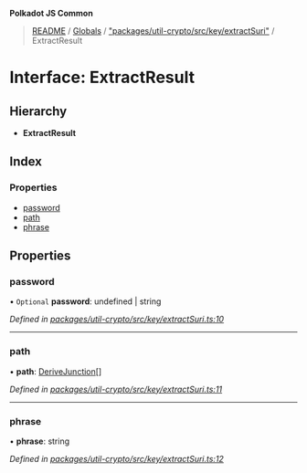 **Polkadot JS Common**

> [README](../README.md) / [Globals](../globals.md) / ["packages/util-crypto/src/key/extractSuri"](../modules/_packages_util_crypto_src_key_extractsuri_.md) / ExtractResult

# Interface: ExtractResult

## Hierarchy

* **ExtractResult**

## Index

### Properties

* [password](_packages_util_crypto_src_key_extractsuri_.extractresult.md#password)
* [path](_packages_util_crypto_src_key_extractsuri_.extractresult.md#path)
* [phrase](_packages_util_crypto_src_key_extractsuri_.extractresult.md#phrase)

## Properties

### password

• `Optional` **password**: undefined \| string

*Defined in [packages/util-crypto/src/key/extractSuri.ts:10](https://github.com/polkadot-js/common/blob/c366e637/packages/util-crypto/src/key/extractSuri.ts#L10)*

___

### path

•  **path**: [DeriveJunction](../classes/_packages_util_crypto_src_key_derivejunction_.derivejunction.md)[]

*Defined in [packages/util-crypto/src/key/extractSuri.ts:11](https://github.com/polkadot-js/common/blob/c366e637/packages/util-crypto/src/key/extractSuri.ts#L11)*

___

### phrase

•  **phrase**: string

*Defined in [packages/util-crypto/src/key/extractSuri.ts:12](https://github.com/polkadot-js/common/blob/c366e637/packages/util-crypto/src/key/extractSuri.ts#L12)*
